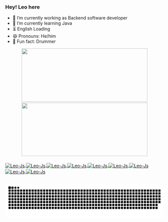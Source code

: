 ### Hey! Leo here

- 🔭 I’m currently working as Backend software developer
- 🌱 I’m currently learning Java
- ⏳ English Loading
- 😄 Pronouns: He/him
- 🥁 Fun fact: Drummer

<div align="center">
  <a href="https://github.com/Leonardo-Campos">
  <img height="170em" width="400em" src="https://github-readme-stats.vercel.app/api?username=Leonardo-Campos&show_icons=true&theme=tokyonight&include_all_commits=true&count_private=true"/>
  <img height="170em" width="400em" src="https://github-readme-stats.vercel.app/api/top-langs/?username=Leonardo-Campos&layout=compact&langs_count=7&theme=tokyonight"/>
</div>
  <div style="display: inline_block"><br>
  <img align="center" alt="Leo-Js" height="80" width="60" src="https://cdn.jsdelivr.net/gh/devicons/devicon/icons/java/java-plain.svg">
  <img align="center" alt="Leo-Js" height="80" width="60" src="https://cdn.jsdelivr.net/gh/devicons/devicon/icons/spring/spring-original.svg">
  <img align="center" alt="Leo-Js" height="80" width="60" src="https://cdn.jsdelivr.net/gh/devicons/devicon/icons/mysql/mysql-original.svg">
  <img align="center" alt="Leo-Js" height="80" width="60" src="https://cdn.jsdelivr.net/gh/devicons/devicon/icons/postgresql/postgresql-original.svg">
  <img align="center" alt="Leo-Js" height="80" width="60" src="https://cdn.jsdelivr.net/gh/devicons/devicon/icons/mongodb/mongodb-plain-wordmark.svg">
  <img align="center" alt="Leo-Js" height="80" width="60" src="https://cdn.jsdelivr.net/gh/devicons/devicon/icons/angularjs/angularjs-plain.svg">
  <img align="center" alt="Leo-Js" height="80" width="60" src="https://cdn.jsdelivr.net/gh/devicons/devicon/icons/docker/docker-plain.svg">
  <img align="center" alt="Leo-Js" height="90" width="100" src="https://cdn.jsdelivr.net/gh/devicons/devicon/icons/amazonwebservices/amazonwebservices-plain-wordmark.svg">
  <img align="center" alt="Leo-Js" height="80" width="60" src="https://cdn.jsdelivr.net/gh/devicons/devicon/icons/kubernetes/kubernetes-plain.svg"> 
</div>
  
  ##
  
  ![Snake animation](https://github.com/Leonardo-Campos/Leonardo-Campos/blob/output/github-contribution-grid-snake.svg)
